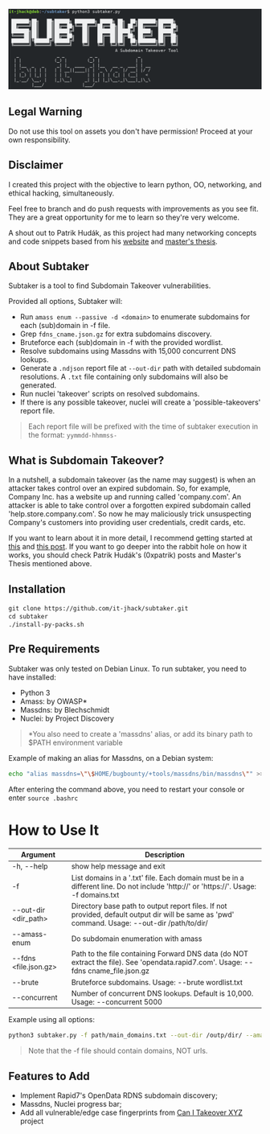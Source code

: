 ![screenshot](https://github.com/it-jhack/subtaker/blob/main/.img/screenshot.png)


## Legal Warning
Do not use this tool on assets you don't have permission! Proceed at your own responsibility.


## Disclaimer 
I created this project with the objective to learn python, OO, networking, and ethical hacking, simultaneously.

Feel free to branch and do push requests with improvements as you see fit. They are a great opportunity for me to learn so they're very welcome.

A shout out to Patrik Hudák, as this project had many networking concepts and code snippets based from his [website] and [master's thesis].

[website]: https://0xpatrik.com
[Master's Thesis]: https://is.muni.cz/th/byrdn/Thesis.pdf


## About Subtaker
Subtaker is a tool to find Subdomain Takeover vulnerabilities.

Provided all options, Subtaker will:

- Run `amass enum --passive -d <domain>` to enumerate subdomains for each (sub)domain in -f file.
- Grep `fdns_cname.json.gz` for extra subdomains discovery.
- Bruteforce each (sub)domain in -f with the provided wordlist.
- Resolve subdomains using Massdns with 15,000 concurrent DNS lookups.
- Generate a `.ndjson` report file at `--out-dir` path with detailed subdomain resolutions. A `.txt` file containing only subdomains will also be generated.
- Run nuclei 'takeover' scripts on resolved subdomains.
- If there is any possible takeover, nuclei will create a 'possible-takeovers' report file.

> Each report file will be prefixed with the time of subtaker execution in the format: `yymmdd-hhmmss-`


## What is Subdomain Takeover?
In a nutshell, a subdomain takeover (as the name may suggest) is when an attacker takes control over an expired subdomain. So, for example, Company Inc. has a website up and running called 'company.com'. An attacker is able to take control over a forgotten expired subdomain called 'help.store.company.com'. So now he may maliciously trick unsuspecting Company's customers into providing user credentials, credit cards, etc.

If you want to learn about it in more detail, I recommend getting started at [this] and [this post]. If you want to go deeper into the rabbit hole on how it works, you should check Patrik Hudák's (0xpatrik) posts and Master's Thesis mentioned above.

[this]: https://0xpatrik.com/subdomain-takeover-basics/
[this post]: https://www.hackerone.com/blog/Guide-Subdomain-Takeovers


## Installation

```
git clone https://github.com/it-jhack/subtaker.git
cd subtaker
./install-py-packs.sh
```

## Pre Requirements
Subtaker was only tested on Debian Linux. To run subtaker, you need to have installed:

- Python 3
- Amass: by OWASP*
- Massdns: by Blechschmidt
- Nuclei: by Project Discovery

>*You also need to create a 'massdns' alias, or add its binary path to \$PATH environment variable

Example of making an alias for Massdns, on a Debian system:

```bash
echo "alias massdns=\"\$HOME/bugbounty/+tools/massdns/bin/massdns\"" >> $HOME/.bashrc
```
After entering the command above, you need to restart your console or enter `source .bashrc`


# How to Use It

| Argument      | Description                |
| ------------- | -------------------------- |
| -h, --help    | show help message and exit |
| -f <file> | List domains in a '.txt' file. Each domain must be in a different line. Do not include 'http://' or 'https://'. Usage: -f domains.txt |
| --out-dir <dir_path> | Directory base path to output report files. If not provided, default output dir will be same as 'pwd' command. Usage: --out-dir /path/to/dir/ |
| --amass-enum | Do subdomain enumeration with amass |
| --fdns <file.json.gz> | Path to the file containing Forward DNS data (do NOT extract the file). See 'opendata.rapid7.com'. Usage: --fdns cname_file.json.gz |
| --brute <file> | Bruteforce subdomains. Usage: --brute wordlist.txt |
| --concurrent <number> | Number of concurrent DNS lookups. Default is 10,000. Usage: --concurrent 5000|

Example using all options:
```bash
python3 subtaker.py -f path/main_domains.txt --out-dir /outp/dir/ --amass-enum --brute /path/wordlist.txt --concurrent 15000 --fdns /path/2021-05-08-1620432305-fdns_cname.json.gz
```

> Note that the -f file should contain domains, NOT urls.


## Features to Add

- Implement Rapid7's OpenData RDNS subdomain discovery;
- Massdns, Nuclei progress bar;
- Add all vulnerable/edge case fingerprints from [Can I Takeover XYZ] project

[Can I Takeover XYZ]: https://github.com/EdOverflow/can-i-take-over-xyz